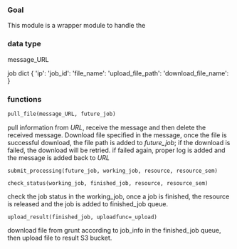### Goal
This module is a wrapper module to handle the 

### data type
message_URL

job dict
{
    'ip':
    'job_id':
    'file_name':
    'upload_file_path':
    'download_file_name':
}




### functions
```python
pull_file(message_URL, future_job)
```
pull information from *URL*, receive the message and then delete the received message. Download file specified in the message, once the file is successful download, the file path is added to *future_job*; if the download is failed, the download will be retried. if failed again, proper log is added and the message is added back to *URL*

```
submit_processing(future_job, working_job, resource, resource_sem)
```



```
check_status(working_job, finished_job, resource, resource_sem)
```
check the job status in the working_job, once a job is finished, the resource is released and the job is added to finished_job queue.


```
upload_result(finished_job, uploadfunc=_upload)
```
download file from grunt according to job_info in the finished_job queue, then upload file to result S3 bucket.